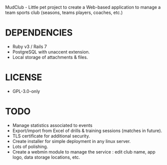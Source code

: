 MudClub - Little pet project to create a Web-based application to manage a team sports club (seasons, teams  players, coaches, etc.)

DEPENDENCIES
==
* Ruby v3 / Rails 7
* PostgreSQL with unaccent extension.
* Local storage of attachments & files.

LICENSE
==
* GPL-3.0-only

TODO
==
* Manage statistics associated to events
* Export/import from Excel of drills & training sessions (matches in future).
* TLS certificate for additional security.
* Create installer for simple deployment in any linux server.
* Lots of polishing.
* Create a webmin module to manage the service : edit club name, app logo, data storage locations, etc.
